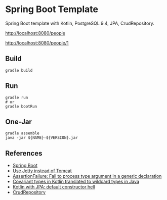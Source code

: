# Spring Boot Template

Spring Boot template with Kotlin, PostgreSQL 9.4, JPA, CrudRepository.

[http://localhost:8080/people](http://localhost:8080/people)

[http://localhost:8080/people/1](http://localhost:8080/people/1)

## Build

```
gradle build
```

## Run

```
gradle run
# or
gradle bootRun
```

## One-Jar

```
gradle assemble
java -jar ${NAME}-${VERSION}.jar
```

## References
* [Spring Boot](http://projects.spring.io/spring-boot/)
* [Use Jetty instead of Tomcat](http://docs.spring.io/spring-boot/docs/current/reference/html/howto-embedded-servlet-containers.html#howto-use-jetty-instead-of-tomcat)
* [AssertionFailure: Fail to process type argument in a generic declaration](https://hibernate.atlassian.net/browse/HHH-9403)
* [Covariant types in Kotlin translated to wildcard types in Java](https://youtrack.jetbrains.com/issue/KT-5792)
* [Kotlin with JPA: default constructor hell](http://stackoverflow.com/questions/32038177/kotlin-with-jpa-default-constructor-hell)
* [CrudRepository](http://docs.spring.io/spring-data/data-commons/docs/1.6.1.RELEASE/reference/html/repositories.html)